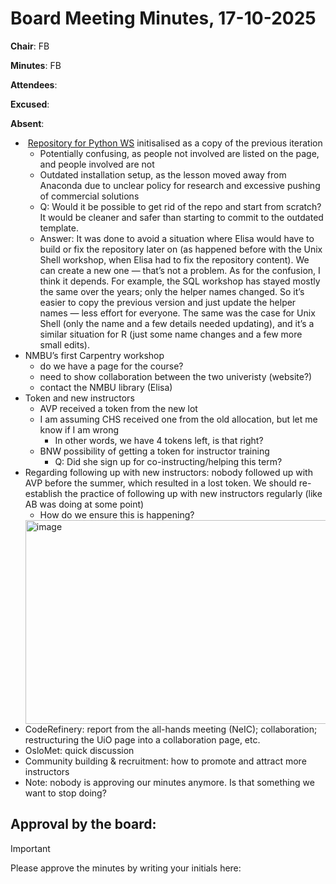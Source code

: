 # Board Meeting Minutes, 17-10-2025

**Chair**: FB

**Minutes**: FB

**Attendees**:

**Excused**:

**Absent**:

   *  [Repository for Python WS](https://uio-carpentry.github.io/2025-10-29/) initisalised as a copy of the previous iteration
     * Potentially confusing, as people not involved are listed on the page, and people involved are not
     * Outdated installation setup, as the lesson moved away from Anaconda due to unclear policy for research and excessive pushing of commercial solutions
     * Q: Would it be possible to get rid of the repo and start from scratch? It would be cleaner and safer than starting to commit to the outdated template.
     * Answer: It was done to avoid a situation where Elisa would have to build or fix the repository later on (as happened before with the Unix Shell workshop, when Elisa had to fix the repository content).
               We can create a new one — that’s not a problem.
               As for the confusion, I think it depends. For example, the SQL workshop has stayed mostly the same over the years; only the helper names changed. So it’s easier to copy the previous version and just update the helper names — less effort for everyone. The same was the case for Unix Shell (only the                 name and a few details needed updating), and it’s a similar situation for R (just some name changes and a few more small edits).
   * NMBU’s first Carpentry workshop
     * do we have a page for the course?
     * need to show collaboration between the two univeristy (website?)
     * contact the NMBU library (Elisa)
   * Token and new instructors
     * AVP received a token from the new lot
     * I am assuming CHS received one from the old allocation, but let me know if I am wrong
       * In other words, we have 4 tokens left, is that right? 
     * BNW possibility of getting a token for instructor training
       * Q: Did she sign up for co-instructing/helping this term?
   * Regarding following up with new instructors: nobody followed up with AVP before the summer, which resulted in a lost token. We should re-establish the practice of following up with new instructors regularly (like AB was doing at some point)
     * How do we ensure this is happening?
     <img width="882" height="326" alt="image" src="https://github.com/user-attachments/assets/3c8736f3-ff70-42fc-86a8-abbcbc283cf4" />
   * CodeRefinery: report from the all-hands meeting (NeIC); collaboration; restructuring the UiO page into a collaboration page, etc.
   * OsloMet: quick discussion
   * Community building & recruitment: how to promote and attract more instructors
   * Note: nobody is approving our minutes anymore. Is that something we want to stop doing?

## Approval by the board:
> [!Important]
> Please approve the minutes by writing your initials here:
>
